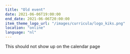 ```yaml
---
title: "Old event"
date: 2021-06-06T19:00:00
end_date: 2021-06-06T20:00:00
item_theme_logo_url: "/images/curricula/logo_kiks.png"
location: "online"
language: "nl"
---
```


This should not show up on the calendar page

